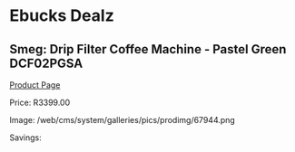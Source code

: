 
# Ebucks Dealz
## Smeg: Drip Filter Coffee Machine - Pastel Green DCF02PGSA
[Product Page](https://www.ebucks.com/web/shop/productSelected.do?prodId=1158885089&catId=704984897)

Price: R3399.00

Image: /web/cms/system/galleries/pics/prodimg/67944.png

Savings: 


	